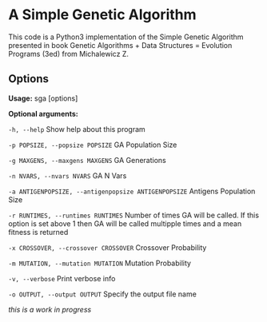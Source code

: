 A Simple Genetic Algorithm
==========================
This code is a Python3 implementation of the Simple Genetic Algorithm presented in book 
Genetic Algorithms + Data Structures = Evolution Programs (3ed) from Michalewicz Z.

Options
-------

**Usage:** sga [options]

**Optional arguments:**

  `-h, --help`                                          Show help about this program
  
   `-p POPSIZE, --popsize POPSIZE`                      GA Population Size
  
  `-g MAXGENS, --maxgens MAXGENS`                       GA Generations
  
  `-n NVARS, --nvars NVARS`                             GA N Vars
  
  `-a ANTIGENPOPSIZE, --antigenpopsize ANTIGENPOPSIZE`  Antigens Population Size
  
  `-r RUNTIMES, --runtimes RUNTIMES`                    Number of times GA will be called. If this option is set above 1 
                                                        then GA will be called multipple times and a mean fitness 
                                                        is returned
  
  `-x CROSSOVER, --crossover CROSSOVER`                 Crossover Probability
  
  `-m MUTATION, --mutation MUTATION`                    Mutation Probability
  
  `-v, --verbose`                                       Print verbose info
  
  `-o OUTPUT, --output OUTPUT`                          Specify the output file name

 
*this is a work in progress*